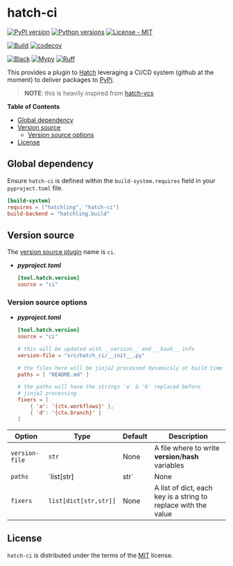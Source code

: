 # hatch-ci

[![PyPI version](https://img.shields.io/pypi/v/hatch-ci.svg?color=blue)](https://pypi.org/project/hatch-ci)
[![Python versions](https://img.shields.io/pypi/pyversions/hatch-ci.svg)](https://pypi.org/project/hatch-ci)
[![License - MIT](https://img.shields.io/badge/license-MIT-9400d3.svg)](https://spdx.org/licenses/)

[![Build](https://github.com/cav71/hatch-ci/actions/workflows/master.yml/badge.svg)](https://github.com/cav71/hatch-ci/actions/workflows/master.yml)
[![codecov](https://codecov.io/gh/cav71/hatch-ci/branch/main/graph/badge.svg?token=521FB9K5KT)](https://codecov.io/gh/cav71/hatch-ci/tree/master)

[![Black](https://img.shields.io/badge/code%20style-black-000000.svg)](Black)
[![Mypy](https://img.shields.io/badge/types-Mypy-blue.svg)](https://mypy-lang.org/)
[![Ruff](https://img.shields.io/endpoint?url=https://raw.githubusercontent.com/astral-sh/ruff/main/assets/badge/v2.json)](https://github.com/astral-sh/ruff)


This provides a plugin to [Hatch](https://github.com/pypa/hatch) leveraging a CI/CD system (github at the moment)
to deliver packages to [PyPi](https://pypi.org).

> **NOTE**: this is heavily inspired from  [hatch-vcs](https://github.com/ofek/hatch-vcs)


**Table of Contents**

- [Global dependency](#global-dependency)
- [Version source](#version-source)
  - [Version source options](#version-source-options)
- [License](#license)

## Global dependency

Ensure `hatch-ci` is defined within the `build-system.requires` field in your `pyproject.toml` file.

```toml
[build-system]
requires = ["hatchling", "hatch-ci"]
build-backend = "hatchling.build"
```

## Version source

The [version source plugin](https://hatch.pypa.io/latest/plugins/version-source/reference/) name is `ci`.

- ***pyproject.toml***

    ```toml
    [tool.hatch.version]
    source = "ci"
    ```

### Version source options

- ***pyproject.toml***

    ```toml
    [tool.hatch.version]
    source = "ci"

    # this will be updated with __version__ and __hash__ info
    version-file = "src/hatch_ci/__init__.py"

    # the files here will be jinja2 processed dynamicaly at build time
    paths = [ "README.md" ]
    
    # the paths will have the strings 'a' & 'b' replaced before
    # jinja2 processing
    fixers = [
        { 'a': '{ctx.workflows}' },
        { 'd': '{ctx.branch}' }
    ]
    ```

| Option | Type | Default | Description                                          |
| --- | --- |---------|------------------------------------------------------|
| `version-file` | `str` | None    | A file where to write __version__/__hash__ variables |
| `paths` | `list[str]|str` | None | A list of paths to process |
| `fixers` | `list[dict[str,str]]` | None | A list of dict, each key is a string to replace with the value |


## License

`hatch-ci` is distributed under the terms of the [MIT](https://spdx.org/licenses/MIT.html) license.
